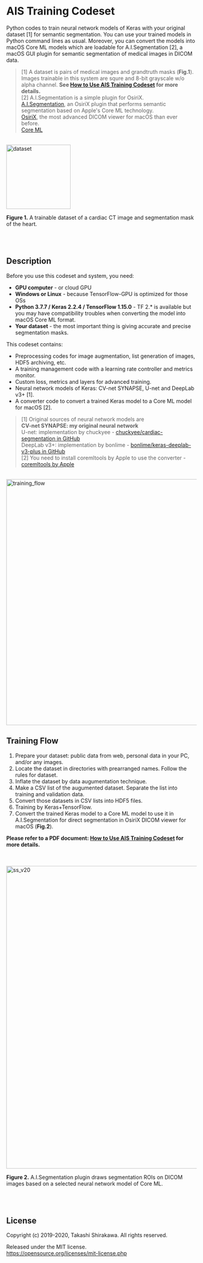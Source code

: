 # AIS Training Codeset
Python codes to train neural network models of Keras with your original dataset [1] for semantic segmentation. You can use your trained models in Python command lines as usual. Moreover, you can convert the models into macOS Core ML models which are loadable for A.I.Segmentation [2], a macOS GUI plugin for semantic segmentation of medical images in DICOM data.

> [1] A dataset is pairs of medical images and grandtruth masks (**Fig.1**). Images trainable in this system are squre and 8-bit grayscale w/o alpha channel. **See [How to Use AIS Training Codeset](https://github.com/tkshirakawa/AIS_Training_Codeset/blob/master/How%20to%20Use%20AIS%20Training%20Codeset.pdf) for more details.**  
> [2] A.I.Segmentation is a simple plugin for OsiriX.  
> [A.I.Segmentation](https://compositecreatures.jimdofree.com/a-i-segmentation/), an OsiriX plugin that performs semantic segmentation based on Apple's Core ML technology.  
> [OsiriX](https://www.osirix-viewer.com), the most advanced DICOM viewer for macOS than ever before.  
> [Core ML](https://developer.apple.com/machine-learning/core-ml/)  
<br>

<img width="170" alt="dataset" src="https://user-images.githubusercontent.com/52600509/92623102-ccd0b180-f300-11ea-83e8-456f8acb50a2.png">

**Figure 1.** A trainable dataset of a cardiac CT image and segmentation mask of the heart.

<br>
<br>

## Description
Before you use this codeset and system, you need:
- **GPU computer** - or cloud GPU
- **Windows or Linux** - because TensorFlow-GPU is optimized for those OSs
- **Python 3.7.7 / Keras 2.2.4 / TensorFlow 1.15.0** - TF 2.* is available but you may have compatibility troubles when converting the model into macOS Core ML format.
- **Your dataset** - the most important thing is giving accurate and precise segmentation masks.

This codeset contains:
- Preprocessing codes for image augmentation, list generation of images, HDF5 archiving, etc.
- A training management code with a learning rate controller and metrics monitor.
- Custom loss, metrics and layers for advanced training.
- Neural network models of Keras: CV-net SYNAPSE, U-net and DeepLab v3+ [1].
- A converter code to convert a trained Keras model to a Core ML model for macOS [2].

> [1] Original sources of neural network models are  
> **CV-net SYNAPSE: my original neural network**  
> U-net: implementation by chuckyee - [chuckyee/cardiac-segmentation in GitHub](https://github.com/chuckyee/cardiac-segmentation)  
> DeepLab v3+: implementation by bonlime - [bonlime/keras-deeplab-v3-plus in GitHub](https://github.com/bonlime/keras-deeplab-v3-plus)  
> [2] You need to install coremltools by Apple to use the converter - [coremltools by Apple](https://github.com/apple/coremltools)  

<br>

<img width="650" alt="training_flow" src="https://user-images.githubusercontent.com/52600509/92629460-4bc9e800-f309-11ea-8250-17afd7ccd838.png">
<br>

## Training Flow
1. Prepare your dataset: public data from web, personal data in your PC, and/or any images.
1. Locate the dataset in directories with prearranged names. Follow the rules for dataset.
1. Inflate the dataset by data augumentation technique.
1. Make a CSV list of the augumented dataset. Separate the list into training and validation data.
1. Convert those datasets in CSV lists into HDF5 files.
1. Training by Keras+TensorFlow.
1. Convert the trained Keras model to a Core ML model to use it in A.I.Segmentation for direct segmentation in OsiriX DICOM viewer for macOS (**Fig.2**).

**Please refer to a PDF document: [How to Use AIS Training Codeset](https://github.com/tkshirakawa/AIS_Training_Codeset/blob/master/How%20to%20Use%20AIS%20Training%20Codeset.pdf) for more details.**
<br>
<br>
<br>

<img width="800" alt="ss_v20" src="https://user-images.githubusercontent.com/52600509/71913629-3705e500-31bb-11ea-9226-3885f33f82c3.png">

**Figure 2.** A.I.Segmentation plugin draws segmentation ROIs on DICOM images based on a selected neural network model of Core ML.

<br>
<br>

## License
Copyright (c) 2019-2020, Takashi Shirakawa. All rights reserved.

Released under the MIT license.  
https://opensource.org/licenses/mit-license.php

